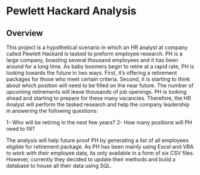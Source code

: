 # **Pewlett Hackard Analysis**

## **Overview**

This project is a hypothetical scenario in which an HR analyst at company called Pewlett Hackard is tasked to preform employee research. PH is a large company, boasting several thousand employees and it has been around for a long time. As baby boomers begin to retire at a rapid rate, PH is looking towards the future in two ways. First, it’s offering a retirement packages for those who meet certain criteria. Second, it is starting to think about which position will need to be filled on the near future. The number of upcoming retirements will leave thousands of job openings. PH is looking ahead and starting to prepare for these many vacancies. Therefore, the HR Analyst will perform the tasked research and help the company leadership in answering the following questions:
 
1-	Who will be retiring in the next few years?
2-	How many positions will PH need to fill?

The analysis will help future proof PH by generating a list of all employees eligible for retirement package. As PH has been mainly using Excel and VBA to work with their employee data, its only available in a form of six CSV files. However, currently they decided to update their methods and build a database to house all their data using SQL.  
